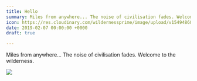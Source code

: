```yaml
---
title: Hello
summary: Miles from anywhere... The noise of civilisation fades. Welcome to the wilderness.
icon: https://res.cloudinary.com/wildernessprime/image/upload/v1549486862/media/nepal.jpg
date: 2019-02-07 00:00:00 +0000
draft: true

---
```

Miles from anywhere... The noise of civilisation fades. Welcome to the wilderness.

![](https://res.cloudinary.com/wildernessprime/image/upload/w_800,dpr_auto/v1549486862/media/nepal.jpg)